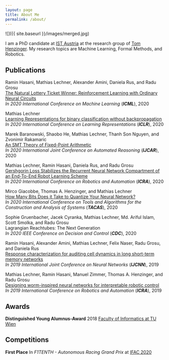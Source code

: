 ```yaml
---
layout: page
title: About Me
permalink: /about/
---
```


![]({{ site.baseurl }}/images/merged.jpg)

I am a PhD candidate at [IST Austria](https://ist.ac.at/) at the research group of [Tom Henzinger](https://ist.ac.at/en/research/henzinger-group/).
My research topics are Machine Learning, Formal Methods, and Robotics.

## Publications

Ramin Hasani, Mathias Lechner, Alexander Amini, Daniela Rus, and Radu Grosu  
[The Natural Lottery Ticket Winner: Reinforcement Learning with Ordinary Neural Circuits](https://proceedings.icml.cc/static/paper_files/icml/2020/2398-Paper.pdf)  
*In 2020 International Conference on Machine Learning* (***ICML***), 2020

Mathias Lechner  
[Learning Representations for binary classification without backpropagation](https://openreview.net/forum?id=Bke61krFvS)  
*In 2020 International Conference on Learning Representations* (***ICLR***), 2020

Marek Baranowski, Shaobo He, Mathias Lechner, Thanh Son Nguyen, and Zvonimir Rakamaric  
[An SMT Theory of Fixed-Point Arithmetic](https://soarlab.org/papers/2020_ijcar_bhlnr.pdf)  
*In 2020 International Joint Conference on Automated Reasoning* (***IJCAR***), 2020

Mathias Lechner, Ramin Hasani, Daniela Rus, and Radu Grosu  
[Gershgorin Loss Stabilizes the Recurrent Neural Network Compartment of an End-To-End Robot Learning Scheme](https://ti.tuwien.ac.at/cps/people/grosu/files/icra20.pdf)  
*In 2020 International Conference on Robotics and Automation* (***ICRA***), 2020

Mirco Giacobbe, Thomas A. Henzinger, and Mathias Lechner  
[How Many Bits Does it Take to Quantize Your Neural Network?](https://link.springer.com/chapter/10.1007/978-3-030-45237-7_5)  
*In 2020  International Conference on Tools and Algorithms for the Construction and Analysis of Systems* (***TACAS***), 2020

Sophie Gruenbacher, Jacek Cyranka, Mathias Lechner, Md. Ariful Islam, Scott Smolka, and Radu Grosu  
Lagrangian Reachtubes: The Next Generation  
*In 2020 IEEE Conference on Decision and Control* (***CDC***), 2020

Ramin Hasani, Alexander Amini, Mathias Lechner, Felix Naser, Radu Grosu, and Daniela Rus  
[Response characterization for auditing cell dynamics in long short-term memory networks](https://ti.tuwien.ac.at/cps/people/grosu/files/ijcnn19.pdf)  
*In 2019 International Joint Conference on Neural Networks* (***IJCNN***), 2019

Mathias Lechner, Ramin Hasani, Manuel Zimmer, Thomas A. Henzinger, and Radu Grosu  
[Designing worm-inspired neural networks for interpretable robotic control](https://ieeexplore.ieee.org/document/8793840)  
*In 2019 International Conference on Robotics and Automation* (***ICRA***), 2019


## Awards

**Distinguished Young Alumnus-Award** 2018 [Faculty of Informatics at TU Wien](http://www.informatik.tuwien.ac.at/studium/studierende/epilog/2017ws)


## Competitions

**First Place** In *F1TENTH - Autonomous Racing Grand Prix* at [IFAC 2020](https://f1tenth.org/ifac2020.html)